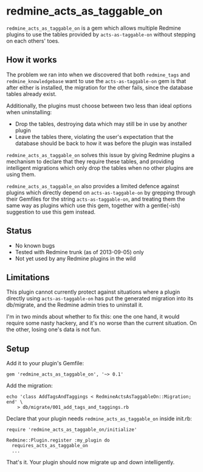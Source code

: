 # redmine_acts_as_taggable_on

`redmine_acts_as_taggable_on` is a gem which allows multiple Redmine plugins to
use the tables provided by `acts-as-taggable-on` without stepping on each
others' toes.

## How it works

The problem we ran into when we discovered that both `redmine_tags` and
`redmine_knowledgebase` want to use the `acts-as-taggable-on` gem is that after
either is installed, the migration for the other fails, since the database
tables already exist.

Additionally, the plugins must choose between two less than ideal options when
uninstalling:

* Drop the tables, destroying data which may still be in use by another plugin
* Leave the tables there, violating the user's expectation that the database
  should be back to how it was before the plugin was installed

`redmine_acts_as_taggable_on` solves this issue by giving Redmine plugins a
mechanism to declare that they require these tables, and providing intelligent
migrations which only drop the tables when no other plugins are using them.

`redmine_acts_as_taggable_on` also provides a limited defence against plugins
which directly depend on `acts-as-taggable-on` by grepping through their
Gemfiles for the string `acts-as-taggable-on`, and treating them the same way
as plugins which use this gem, together with a gentle(-ish) suggestion to
use this gem instead.

## Status

* No known bugs
* Tested with Redmine trunk (as of 2013-09-05) only
* Not yet used by any Redmine plugins in the wild

## Limitations

This plugin cannot currently protect against situations where a plugin directly
using `acts-as-taggable-on` has put the generated migration into its
db/migrate, and the Redmine admin tries to uninstall it.

I'm in two minds about whether to fix this: one the one hand, it would require
some nasty hackery, and it's no worse than the current situation. On the other, 
losing one's data is not fun.

## Setup

Add it to your plugin's Gemfile:

    gem 'redmine_acts_as_taggable_on', '~> 0.1'

Add the migration:

    echo 'class AddTagsAndTaggings < RedmineActsAsTaggableOn::Migration; end' \
        > db/migrate/001_add_tags_and_taggings.rb

Declare that your plugin needs `redmine_acts_as_taggable_on` inside init.rb:

    require 'redmine_acts_as_taggable_on/initialize'

    Redmine::Plugin.register :my_plugin do
      requires_acts_as_taggable_on
      ...

That's it. Your plugin should now migrate up and down intelligently.
